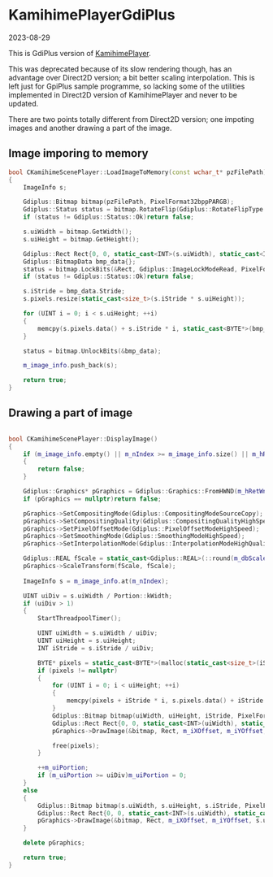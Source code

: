 # KamihimePlayerGdiPlus
2023-08-29

 This is GdiPlus version of [KamihimePlayer](https://github.com/BithreenGirlen/KamihimePlayer).
 
This was deprecated because of its slow rendering though, has an advantage over Direct2D version; a bit better scaling interpolation. 
This is left just for GpiPlus sample programme, so lacking some of the utilities implemented in Direct2D version of KamihimePlayer and never to be updated.

There are two points totally different from  Direct2D version; one impoting images and another drawing a part of the image.  
## Image imporing to memory

``` cpp
bool CKamihimeScenePlayer::LoadImageToMemory(const wchar_t* pzFilePath)
{
	ImageInfo s;

	Gdiplus::Bitmap bitmap(pzFilePath, PixelFormat32bppPARGB);
	Gdiplus::Status status = bitmap.RotateFlip(Gdiplus::RotateFlipType::Rotate270FlipNone);
	if (status != Gdiplus::Status::Ok)return false;

	s.uiWidth = bitmap.GetWidth();
	s.uiHeight = bitmap.GetHeight();

	Gdiplus::Rect Rect{0, 0, static_cast<INT>(s.uiWidth), static_cast<INT>(s.uiHeight)};
	Gdiplus::BitmapData bmp_data{};
	status = bitmap.LockBits(&Rect, Gdiplus::ImageLockModeRead, PixelFormat32bppRGB, &bmp_data);
	if (status != Gdiplus::Status::Ok)return false;

	s.iStride = bmp_data.Stride;
	s.pixels.resize(static_cast<size_t>(s.iStride * s.uiHeight));

	for (UINT i = 0; i < s.uiHeight; ++i)
	{
		memcpy(s.pixels.data() + s.iStride * i, static_cast<BYTE*>(bmp_data.Scan0) + bmp_data.Stride * i, s.iStride);
	}

	status = bitmap.UnlockBits(&bmp_data);

	m_image_info.push_back(s);

	return true;
}
```

## Drawing a part of image
``` cpp

bool CKamihimeScenePlayer::DisplayImage()
{
	if (m_image_info.empty() || m_nIndex >= m_image_info.size() || m_hRetWnd == nullptr)
	{
		return false;
	}

	Gdiplus::Graphics* pGraphics = Gdiplus::Graphics::FromHWND(m_hRetWnd, FALSE);
	if (pGraphics == nullptr)return false;

	pGraphics->SetCompositingMode(Gdiplus::CompositingModeSourceCopy);
	pGraphics->SetCompositingQuality(Gdiplus::CompositingQualityHighSpeed);
	pGraphics->SetPixelOffsetMode(Gdiplus::PixelOffsetModeHighSpeed);
	pGraphics->SetSmoothingMode(Gdiplus::SmoothingModeHighSpeed);
	pGraphics->SetInterpolationMode(Gdiplus::InterpolationModeHighQuality);

	Gdiplus::REAL fScale = static_cast<Gdiplus::REAL>(::round(m_dbScale * 1000) / 1000);
	pGraphics->ScaleTransform(fScale, fScale);
	
	ImageInfo s = m_image_info.at(m_nIndex);

	UINT uiDiv = s.uiWidth / Portion::kWidth;
	if (uiDiv > 1)
	{
		StartThreadpoolTimer();

		UINT uiWidth = s.uiWidth / uiDiv;
		UINT uiHeight = s.uiHeight;
		INT iStride = s.iStride / uiDiv;

		BYTE* pixels = static_cast<BYTE*>(malloc(static_cast<size_t>(iStride * uiHeight)));
		if (pixels != nullptr)
		{
			for (UINT i = 0; i < uiHeight; ++i)
			{
				memcpy(pixels + iStride * i, s.pixels.data() + iStride * m_uiPortion + s.iStride * i, iStride);
			}
			Gdiplus::Bitmap bitmap(uiWidth, uiHeight, iStride, PixelFormat32bppRGB, pixels);
			Gdiplus::Rect Rect{0, 0, static_cast<INT>(uiWidth), static_cast<INT>(uiHeight)};
			pGraphics->DrawImage(&bitmap, Rect, m_iXOffset, m_iYOffset, uiWidth, uiHeight, Gdiplus::UnitPixel);

			free(pixels);
		}

		++m_uiPortion;
		if (m_uiPortion >= uiDiv)m_uiPortion = 0;
	}
	else
	{
		Gdiplus::Bitmap bitmap(s.uiWidth, s.uiHeight, s.iStride, PixelFormat32bppRGB, s.pixels.data());
		Gdiplus::Rect Rect{0, 0, static_cast<INT>(s.uiWidth), static_cast<INT>(s.uiHeight)};
		pGraphics->DrawImage(&bitmap, Rect, m_iXOffset, m_iYOffset, s.uiWidth, s.uiHeight, Gdiplus::UnitPixel);
	}

	delete pGraphics;

	return true;
}
```
